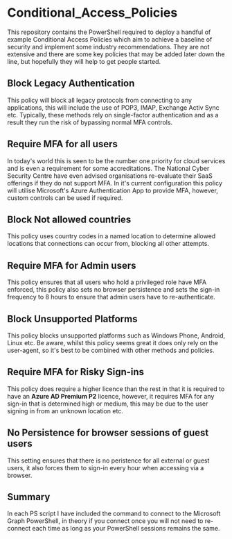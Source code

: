 # Conditional_Access_Policies

This repository contains the PowerShell required to deploy a handful of example Conditional Access Policies which aim to achieve a baseline of security and implement some industry recommendations. They are not extensive and there are some key policies that may be added later down the line, but hopefully they will help to get people started. 

## Block Legacy Authentication
This policy will block all legacy protocols from connecting to any applications, this will include the use of POP3, IMAP, Exchange Activ Sync etc. Typically, these methods rely on single-factor authentication and as a result they run the risk of bypassing normal MFA controls. 

## Require MFA for all users
In today's world this is seen to be the number one priority for cloud services and is even a requirement for some accreditations. The National Cyber Security Centre have even advised organisations re-evaluate their SaaS offerings if they do not support MFA. In it's current configuration this policy will utilise Microsoft's Azure Authentication App to provide MFA, however, custom controls can be used if required. 

## Block Not allowed countries
This policy uses country codes in a named location to determine allowed locations that connections can occur from, blocking all other attempts. 

## Require MFA for Admin users
This policy ensures that all users who hold a privileged role have MFA enforced, this policy also sets no browser persistence and sets the sign-in frequency to 8 hours to ensure that admin users have to re-authenticate.

## Block Unsupported Platforms
This policy blocks unsupported platforms such as Windows Phone, Android, Linux etc. Be aware, whilst this policy seems great it does only rely on the user-agent, so it's best to be combined with other methods and policies. 

## Require MFA for Risky Sign-ins
This policy does require a higher licence than the rest in that it is required to have an **Azure AD Premium P2** licence, however, it requires MFA for any sign-in that is determined high or medium, this may be due to the user signing in from an unknown location etc. 

## No Persistence for browser sessions of guest users
This setting ensures that there is no peristence for all external or guest users, it also forces them to sign-in every hour when accessing via a browser. 

## Summary
In each PS script I have included the command to connect to the Microsoft Graph PowerShell, in theory if you connect once you will not need to re-connect each time as long as your PowerShell sessions remains the same.